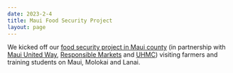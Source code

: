 ```yaml
---
date: 2023-2-4
title: Maui Food Security Project
layout: page
---
```

We kicked off our [food security project in Maui county](https://nasaharvest.org/news/nasa-harvest-expands-food-security-work-maui-county-hi-community-based-partners) (in partnership with [Maui United Way](https://mauiunitedway.org/), [Responsible Markets](https://mauiesgproject.org/) and [UHMC](https://maui.hawaii.edu/)) visiting farmers and training students on Maui, Molokai and Lanai.
